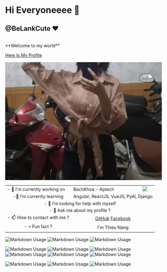 # Hi Everyoneeee 👋
## @BeLankCute ❤

<br>
**Welcome to my world**
<br>

<a href="https://khaccthienn.github.io/introduce/#!/" target="_blank">Here Is My Profile</a>

![Cecily](/lank.jpg)
<table>
    <tr>
       <td>- 🔭 I’m currently working on </td> 
       <td>BachKhoa - Aptech</td>
       <td><img src="https://product.bachkhoa-aptech.edu.vn:33/Resources/Images/logo-bkap-edu.png"></td>
    </tr>
    <tr style="text-align: center">
       <td>-🌱 I’m currently learning</td> 
       <td colspan="2"> Angular, ReactJS, VueJS, PyAI, Django</td>
    </tr>
    <tr style="text-align: center">
       <td colspan="3">- 🤔 I’m looking for help with myself</td> 
    </tr>
    <tr style="text-align: center">
       <td colspan="3">- 💬 Ask me about my profile ?</td> 
    </tr>
    <tr style="text-align: center">
       <td>- 📫 How to contact with me ?</td> 
       <td colspan="2"> <a href="https://github.com/lankngok">GitHub</a> <a href="https://www.facebook.com/profile.php?id=100078811924077">Facebook</a></td>
    </tr>
    <tr style="text-align: center">
       <td>- ⚡ Fun fact ?</td> 
       <td colspan="2"> I'm Thieu Nang</td>
    </tr>
</table>

![Markdown Usage](http://github-profile-summary-cards.vercel.app/api/cards/profile-details?username=KhaccThienn&theme=2077)
![Markdown Usage](http://github-profile-summary-cards.vercel.app/api/cards/repos-per-language?username=KhaccThienn&theme=2077)
![Markdown Usage](http://github-profile-summary-cards.vercel.app/api/cards/stats?username=KhaccThienn&theme=2077)

![Markdown Usage](https://img.shields.io/static/v1?label=Lan&nbsp;Anh&message=✔&color=brightgreen)
![Markdown Usage](https://img.shields.io/static/v1?label=HTML5&message=❌Untracked&color=red)
![Markdown Usage](https://img.shields.io/static/v1?label=CSS3&message=❌Untracked&color=blue)
![Markdown Usage](https://img.shields.io/static/v1?label=Javascript&message=❌Untracked&color=yellow)
![Markdown Usage](https://img.shields.io/static/v1?label=Angular&message=✔Modified&color=blue)
![Markdown Usage](https://img.shields.io/static/v1?label=AngularJS&message=✔&nbsp;Tracked&color=success)

![Markdown Usage](https://img.shields.io/static/v1?label=Lank&message=✔108,000&color=important)
![Markdown Usage](https://img.shields.io/static/v1?label=Lank&message=✔108,000&color=critical)
![Markdown Usage](https://img.shields.io/static/v1?label=Lank&message=✔108,000&color=blueviolet)